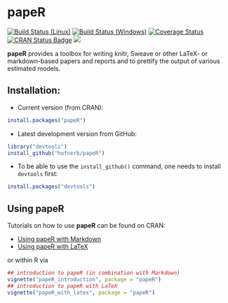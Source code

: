 papeR
=====

[![Build Status (Linux)](https://travis-ci.org/hofnerb/papeR.svg?branch=master)](https://travis-ci.org/hofnerb/papeR)
[![Build Status (Windows)](https://ci.appveyor.com/api/projects/status/t58j1j2hygy6evst/branch/master?svg=true)](https://ci.appveyor.com/project/hofnerb/paper/branch/master)
[![Coverage Status](https://coveralls.io/repos/hofnerb/papeR/badge.svg?branch=master&service=github)](https://coveralls.io/github/hofnerb/papeR?branch=master)
[![CRAN Status Badge](http://www.r-pkg.org/badges/version/papeR)](https://cran.r-project.org/package=papeR)
[![](http://cranlogs.r-pkg.org/badges/papeR)](https://cran.r-project.org/package=papeR)

**papeR** provides a toolbox for writing knitr, Sweave or other LaTeX- or markdown-based papers and reports and to prettify the output of various estimated models.

## Installation:

- Current version (from CRAN):

```r
install.packages("papeR")
```

- Latest development version from GitHub:

```r
library("devtools")
install_github("hofnerb/papeR")
```

- To be able to use the `install_github()` command, one needs to install `devtools` first:

```r
install.packages("devtools")
```

## Using papeR

Tutorials on how to use **papeR** can be found on CRAN:

- [Using papeR with Markdown](https://cran.r-project.org/package=papeR/vignettes/papeR_introduction.html)
- [Using papeR with LaTeX](https://cran.r-project.org/package=papeR/vignettes/papeR_with_latex.pdf)

or within R via 

```r
## introduction to papeR (in combination with Markdown)
vignette("papeR_introduction", package = "papeR")
## introduction to papeR with LaTeX
vignette("papeR_with_latex", package = "papeR")
```